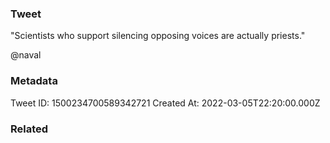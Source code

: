 ### Tweet
"Scientists who support silencing opposing voices are actually priests."

@naval

### Metadata
Tweet ID: 1500234700589342721
Created At: 2022-03-05T22:20:00.000Z

### Related

